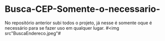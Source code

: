 # Busca-CEP-Somente-o-necessario-
No repositório anterior subi todos o projeto, já nesse é somente oque é necessário para se fazer uso em qualquer lugar.
#<img src"BuscaEndereco.jpeg"</img>#
